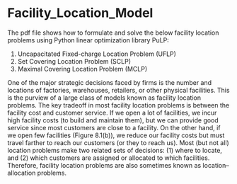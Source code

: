 # Facility_Location_Model

The pdf file shows how to formulate and solve the below facility location problems using Python linear optimization library PuLP:

1) Uncapacitated Fixed-charge Location Problem (UFLP)
2) Set Covering Location Problem (SCLP)
3) Maximal Covering Location Problem (MCLP)

One of the major strategic decisions faced by firms is the number and locations of factories, warehouses, retailers, or other physical facilities. This is the purview of a large class of models known as facility location problems. The key tradeoff in most facility location problems is between the facility cost and customer service. If we open a lot of facilities, we incur high facility costs (to build and maintain them), but we can provide good service since most customers are close to a facility. On the other hand, if we open
few facilities (Figure 8.1(b)), we reduce our facility costs but must travel farther to reach our customers (or they to reach us). Most (but not all) location problems make two related sets of decisions: (1) where to locate, and (2) which customers are assigned or allocated to which facilities. Therefore, facility location problems are also sometimes known as location–allocation problems.
